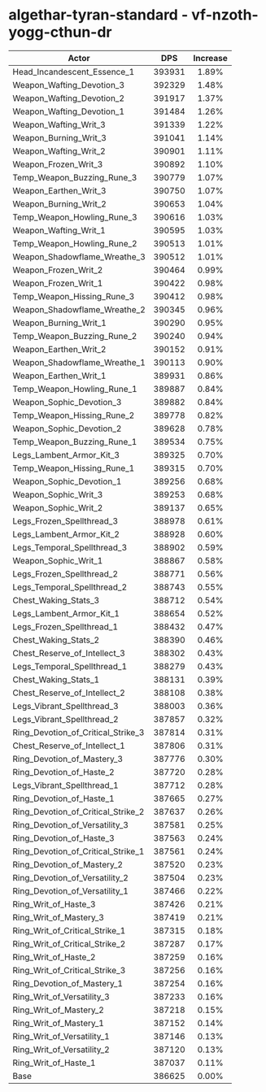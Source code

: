 # algethar-tyran-standard - vf-nzoth-yogg-cthun-dr
| Actor | DPS | Increase |
|---|:---:|:---:|
|Head_Incandescent_Essence_1|393931|1.89%|
|Weapon_Wafting_Devotion_3|392329|1.48%|
|Weapon_Wafting_Devotion_2|391917|1.37%|
|Weapon_Wafting_Devotion_1|391484|1.26%|
|Weapon_Wafting_Writ_3|391339|1.22%|
|Weapon_Burning_Writ_3|391041|1.14%|
|Weapon_Wafting_Writ_2|390901|1.11%|
|Weapon_Frozen_Writ_3|390892|1.10%|
|Temp_Weapon_Buzzing_Rune_3|390779|1.07%|
|Weapon_Earthen_Writ_3|390750|1.07%|
|Weapon_Burning_Writ_2|390653|1.04%|
|Temp_Weapon_Howling_Rune_3|390616|1.03%|
|Weapon_Wafting_Writ_1|390595|1.03%|
|Temp_Weapon_Howling_Rune_2|390513|1.01%|
|Weapon_Shadowflame_Wreathe_3|390512|1.01%|
|Weapon_Frozen_Writ_2|390464|0.99%|
|Weapon_Frozen_Writ_1|390422|0.98%|
|Temp_Weapon_Hissing_Rune_3|390412|0.98%|
|Weapon_Shadowflame_Wreathe_2|390345|0.96%|
|Weapon_Burning_Writ_1|390290|0.95%|
|Temp_Weapon_Buzzing_Rune_2|390240|0.94%|
|Weapon_Earthen_Writ_2|390152|0.91%|
|Weapon_Shadowflame_Wreathe_1|390113|0.90%|
|Weapon_Earthen_Writ_1|389931|0.86%|
|Temp_Weapon_Howling_Rune_1|389887|0.84%|
|Weapon_Sophic_Devotion_3|389882|0.84%|
|Temp_Weapon_Hissing_Rune_2|389778|0.82%|
|Weapon_Sophic_Devotion_2|389628|0.78%|
|Temp_Weapon_Buzzing_Rune_1|389534|0.75%|
|Legs_Lambent_Armor_Kit_3|389325|0.70%|
|Temp_Weapon_Hissing_Rune_1|389315|0.70%|
|Weapon_Sophic_Devotion_1|389256|0.68%|
|Weapon_Sophic_Writ_3|389253|0.68%|
|Weapon_Sophic_Writ_2|389137|0.65%|
|Legs_Frozen_Spellthread_3|388978|0.61%|
|Legs_Lambent_Armor_Kit_2|388928|0.60%|
|Legs_Temporal_Spellthread_3|388902|0.59%|
|Weapon_Sophic_Writ_1|388867|0.58%|
|Legs_Frozen_Spellthread_2|388771|0.56%|
|Legs_Temporal_Spellthread_2|388743|0.55%|
|Chest_Waking_Stats_3|388712|0.54%|
|Legs_Lambent_Armor_Kit_1|388654|0.52%|
|Legs_Frozen_Spellthread_1|388432|0.47%|
|Chest_Waking_Stats_2|388390|0.46%|
|Chest_Reserve_of_Intellect_3|388302|0.43%|
|Legs_Temporal_Spellthread_1|388279|0.43%|
|Chest_Waking_Stats_1|388131|0.39%|
|Chest_Reserve_of_Intellect_2|388108|0.38%|
|Legs_Vibrant_Spellthread_3|388003|0.36%|
|Legs_Vibrant_Spellthread_2|387857|0.32%|
|Ring_Devotion_of_Critical_Strike_3|387814|0.31%|
|Chest_Reserve_of_Intellect_1|387806|0.31%|
|Ring_Devotion_of_Mastery_3|387776|0.30%|
|Ring_Devotion_of_Haste_2|387720|0.28%|
|Legs_Vibrant_Spellthread_1|387712|0.28%|
|Ring_Devotion_of_Haste_1|387665|0.27%|
|Ring_Devotion_of_Critical_Strike_2|387637|0.26%|
|Ring_Devotion_of_Versatility_3|387581|0.25%|
|Ring_Devotion_of_Haste_3|387563|0.24%|
|Ring_Devotion_of_Critical_Strike_1|387561|0.24%|
|Ring_Devotion_of_Mastery_2|387520|0.23%|
|Ring_Devotion_of_Versatility_2|387504|0.23%|
|Ring_Devotion_of_Versatility_1|387466|0.22%|
|Ring_Writ_of_Haste_3|387426|0.21%|
|Ring_Writ_of_Mastery_3|387419|0.21%|
|Ring_Writ_of_Critical_Strike_1|387315|0.18%|
|Ring_Writ_of_Critical_Strike_2|387287|0.17%|
|Ring_Writ_of_Haste_2|387259|0.16%|
|Ring_Writ_of_Critical_Strike_3|387256|0.16%|
|Ring_Devotion_of_Mastery_1|387254|0.16%|
|Ring_Writ_of_Versatility_3|387233|0.16%|
|Ring_Writ_of_Mastery_2|387218|0.15%|
|Ring_Writ_of_Mastery_1|387152|0.14%|
|Ring_Writ_of_Versatility_1|387146|0.13%|
|Ring_Writ_of_Versatility_2|387120|0.13%|
|Ring_Writ_of_Haste_1|387037|0.11%|
|Base|386625|0.00%|
